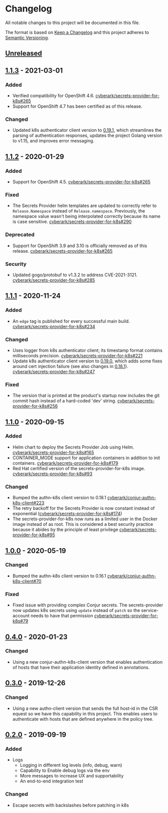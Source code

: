 # Changelog
All notable changes to this project will be documented in this file.

The format is based on [Keep a Changelog](http://keepachangelog.com/en/1.0.0/)
and this project adheres to [Semantic Versioning](http://semver.org/spec/v2.0.0.html).

## [Unreleased]

## [1.1.3] - 2021-03-01

### Added
- Verified compatibility for OpenShift 4.6.
  [cyberark/secrets-provider-for-k8s#265](https://github.com/cyberark/secrets-provider-for-k8s/issues/302)
- Support for OpenShift 4.7 has been certified as of this release.

### Changed
- Updated k8s authenticator client version to
  [0.19.1](https://github.com/cyberark/conjur-authn-k8s-client/blob/master/CHANGELOG.md#0191---2021-02-08),
  which streamlines the parsing of authentication responses, updates the
  project Golang version to v1.15, and improves error messaging.

## [1.1.2] - 2020-01-29

### Added
- Support for OpenShift 4.5.
  [cyberark/secrets-provider-for-k8s#265](https://github.com/cyberark/secrets-provider-for-k8s/issues/265)

### Fixed
- The Secrets Provider helm templates are updated to correctly refer to
  `Release.Namespace` instead of `Release.namespace`. Previously, the namespace
  value wasn't being interpolated correctly because its name is case sensitive.
  [cyberark/secrets-provider-for-k8s#290](https://github.com/cyberark/secrets-provider-for-k8s/issues/290)

### Deprecated
- Support for OpenShift 3.9 and 3.10 is officially removed as of this release.
  [cyberark/secrets-provider-for-k8s#265](https://github.com/cyberark/secrets-provider-for-k8s/issues/265)

### Security
- Updated gogo/protobuf to v1.3.2 to address CVE-2021-3121.
  [cyberark/secrets-provider-for-k8s#285](https://github.com/cyberark/secrets-provider-for-k8s/pull/285)

## [1.1.1] - 2020-11-24
### Added
- An `edge` tag is published for every successful main build.
  [cyberark/secrets-provider-for-k8s#234](https://github.com/cyberark/secrets-provider-for-k8s/pull/234)

### Changed
- Uses logger from k8s authenticator client; its timestamp format contains milliseconds precision.
  [cyberark/secrets-provider-for-k8s#221](https://github.com/cyberark/secrets-provider-for-k8s/issues/221)
- Update k8s authenticator client version to
  [0.19.0](https://github.com/cyberark/conjur-authn-k8s-client/blob/master/CHANGELOG.md#0190---2020-10-08),
  which adds some fixes around cert injection failure (see also changes in
  [0.18.1](https://github.com/cyberark/conjur-authn-k8s-client/blob/master/CHANGELOG.md#0181---2020-09-13)).
  [cyberark/secrets-provider-for-k8s#247](https://github.com/cyberark/secrets-provider-for-k8s/pull/247)

### Fixed
- The version that is printed at the product's startup now includes the git commit
  hash instead of a hard-coded 'dev' string.
  [cyberark/secrets-provider-for-k8s#256](https://github.com/cyberark/secrets-provider-for-k8s/issues/256)

## [1.1.0] - 2020-09-15
### Added
- Helm chart to deploy the Secrets Provider Job using Helm.
  [cyberark/secrets-provider-for-k8s#165](https://github.com/cyberark/secrets-provider-for-k8s/pull/165)
- CONTAINER_MODE support for application containers in addition to init containers.
  [cyberark/secrets-provider-for-k8s#179](https://github.com/cyberark/secrets-provider-for-k8s/pull/179)
- Red Hat certified version of the secrets-provider-for-k8s image.
  [cyberark/secrets-provider-for-k8s#93](https://github.com/cyberark/secrets-provider-for-k8s/pull/93)

### Changed
- Bumped the authn-k8s client version to 0.18.1
  [cyberark/conjur-authn-k8s-client#223](https://github.com/cyberark/conjur-authn-k8s-client/issues/223)
- The retry backoff for the Secrets Provider is now constant instead of exponential ([cyberark/secrets-provider-for-k8s#174](https://github.com/cyberark/secrets-provider-for-k8s/issues/174))
- The secrets-provider-for-k8s now runs as a limited user in the Docker image
  instead of as root. This is considered a best security practice because it abides by the principle of least privilege
  [cyberark/secrets-provider-for-k8s#95](https://github.com/cyberark/secrets-provider-for-k8s/pull/95)

## [1.0.0] - 2020-05-19
### Changed
- Bumped the authn-k8s client version to 0.16.1
  [cyberark/conjur-authn-k8s-client#70](https://github.com/cyberark/conjur-authn-k8s-client/issues/70)

### Fixed
- Fixed issue with providing complex Conjur secrets. The secrets-provider
  now updates k8s secrets using `update` instead of `patch` so the service-account
  needs to have that permission [cyberark/secrets-provider-for-k8s#79](https://github.com/cyberark/secrets-provider-for-k8s/issues/79)

## [0.4.0] - 2020-01-23

### Changed
- Using a new conjur-authn-k8s-client version that enables authentication of
  hosts that have their application identity defined in annotations.

## [0.3.0] - 2019-12-26
### Changed
- Using a new authn-client version that sends the full host-id in the CSR  equest so we have this capability in this project. This enables users to authenticate with hosts that are defined anywhere in the policy tree.

## [0.2.0] - 2019-09-19

### Added
- Logs
  - Logging in different log levels (info, debug, warn)
  - Capability to Enable debug logs via the env
  - More messages to increase UX and supportability
  - An end-to-end integration test

### Changed
  - Escape secrets with backslashes before patching in k8s

[Unreleased]: https://github.com/cyberark/secrets-provider-for-k8s/compare/v1.1.3...HEAD
[1.1.3]: https://github.com/cyberark/secrets-provider-for-k8s/compare/v1.1.2...v1.1.3
[1.1.2]: https://github.com/cyberark/secrets-provider-for-k8s/compare/v1.1.1...v1.1.2
[1.1.1]: https://github.com/cyberark/secrets-provider-for-k8s/compare/v1.1.0...v1.1.1
[1.1.0]: https://github.com/cyberark/secrets-provider-for-k8s/compare/v1.0.0...v1.1.0
[1.0.0]: https://github.com/cyberark/secrets-provider-for-k8s/compare/v0.4.0...v1.0.0
[0.4.0]: https://github.com/cyberark/secrets-provider-for-k8s/compare/v0.3.0...v0.4.0
[0.3.0]: https://github.com/cyberark/secrets-provider-for-k8s/compare/v0.2.0...v0.3.0
[0.2.0]: https://github.com/cyberark/secrets-provider-for-k8s/releases/tag/v0.2.0
